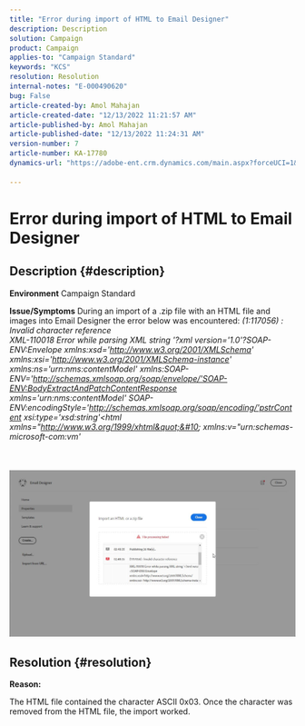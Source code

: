 ```yaml
---
title: "Error during import of HTML to Email Designer"
description: Description
solution: Campaign
product: Campaign
applies-to: "Campaign Standard"
keywords: "KCS"
resolution: Resolution
internal-notes: "E-000490620"
bug: False
article-created-by: Amol Mahajan
article-created-date: "12/13/2022 11:21:57 AM"
article-published-by: Amol Mahajan
article-published-date: "12/13/2022 11:24:31 AM"
version-number: 7
article-number: KA-17780
dynamics-url: "https://adobe-ent.crm.dynamics.com/main.aspx?forceUCI=1&pagetype=entityrecord&etn=knowledgearticle&id=ec705a59-d87a-ed11-81ac-6045bd006239"

---
```

# Error during import of HTML to Email Designer

## Description {#description}

<b>Environment</b>
Campaign Standard


<b>Issue/Symptoms</b>
During an import of a .zip file with an HTML file and images into Email Designer the error below was encountered:
*(1:117056) : Invalid character reference
<br>XML-110018 Error while parsing XML string '?xml version='1.0'?SOAP-ENV:Envelope xmlns:xsd='http://www.w3.org/2001/XMLSchema' xmlns:xsi='http://www.w3.org/2001/XMLSchema-instance' xmlns:ns='urn:nms:contentModel' xmlns:SOAP-ENV='http://schemas.xmlsoap.org/soap/envelope/'SOAP-ENV:BodyExtractAndPatchContentResponse xmlns='urn:nms:contentModel' SOAP-ENV:encodingStyle='http://schemas.xmlsoap.org/soap/encoding/'pstrContent xsi:type='xsd:string'&lt;html xmlns=&quot;http://www.w3.org/1999/xhtml&quot;&#10; xmlns:v=&quot;urn:schemas-microsoft-com:vm'*<br><br> <br><br>![](assets/___ed705a59-d87a-ed11-81ac-6045bd006239___.jpeg)<br>

## Resolution {#resolution}


<b>Reason:</b>

The HTML file contained the character ASCII 0x03. Once the character was removed from the HTML file, the import worked.
